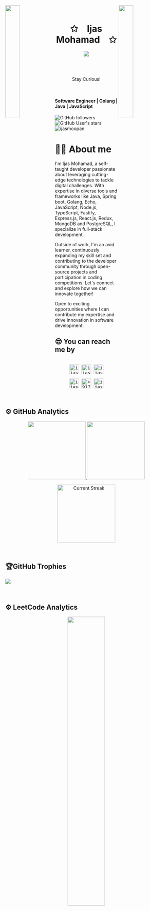 

<div>
<img align="left" src="https://user-images.githubusercontent.com/65187002/144930161-2f783401-8d27-4fdf-a2f7-cc0ba32f1f1f.gif" width="30%" style="display:inline;"><img align="right" src="https://user-images.githubusercontent.com/65187002/144930161-2f783401-8d27-4fdf-a2f7-cc0ba32f1f1f.gif" width="30%" style="display:inline;">
<br>
<p align="center">
    <h1 align="center">✩&emsp;Ijas Mohamad&emsp;✩</h1>
</p>
<p align="center">
    <img src="https://readme-typing-svg.herokuapp.com/?lines=Yoooooooooooooooo;Welcome+to+my+profile!;Have+a+look+around!&font=Fira%20Code&color=%23D62F79&center=true&width=280&height=50">
</p>
<br>
<br>

<p align="center" width="100%">
    Stay Curious!
</p>
<br>
</div>

#### Software Engineer | Golang | Java | JavaScript


![GitHub followers](https://img.shields.io/github/followers/ijasmoopan?style=social) ![GitHub User's stars](https://img.shields.io/github/stars/ijasmoopan?style=social) <img src="https://komarev.com/ghpvc/?username=ijasmoopan" alt="ijasmoopan" />


# 👨‍💻 About me

I'm Ijas Mohamad, a self-taught developer passionate about leveraging cutting-edge technologies to tackle digital challenges. With expertise in diverse tools and frameworks like Java, Spring boot, Golang, Echo, JavaScript, Node.js, TypeScript, Fastify, Express.js, React.js, Redux, MongoDB and PostgreSQL, I specialize in full-stack development.

Outside of work, I'm an avid learner, continuously expanding my skill set and contributing to the developer community through open-source projects and participation in coding competitions. Let's connect and explore how we can innovate together!

Open to exciting opportunities where I can contribute my expertise and drive innovation in software development.

## 😎 You can reach me by
<div>
  <samp>
    <p align="center">
      <br/>
      <a href="https://www.linkedin.com/in/ijasmoopan/" target="blank"><img align="center"
         src="https://img.shields.io/badge/linkedin-%231DA1F2.svg?style=for-the-badge&logo=linkedin&logoColor=white"
         alt="ijasmoopan" height="30"/></a>
      <a href="https://www.facebook.com/profile.php?id=100009847590090" target="blank"><img align="center"
         src="https://img.shields.io/badge/facebook-4267B2.svg?style=for-the-badge&logo=facebook&logoColor=white"
         alt="ijasmoopan" height="30"/></a>
      <a href="https://mailto:ijasmoopan46@gmail.com" target="blank"><img align="center"
         src="https://img.shields.io/badge/gmail-EA4335.svg?style=for-the-badge&logo=gmail&logoColor=white"
         alt="ijasmoopan" height="30"/></a>
    </p>
  <p align="center">
      <a href="https://www.instagram.com/ijasmoopan/" target="blank"><img align="center"
         src="https://img.shields.io/badge/instagram-%23E4405F.svg?style=for-the-badge&logo=Instagram&logoColor=white"
         alt="ijasmoopan" height="30"/></a>
      <a href="https://wa.me/+917034464400" target="blank"><img align="center"
         src="https://img.shields.io/badge/whatsapp-4B7F1.svg?style=for-the-badge&logo=whatsapp&logoColor=white"
         alt="+917034464400" height="30"/></a>
      <a href="https://x.com/ijasmoopan" target="blank"><img align="center"
         src="https://img.shields.io/badge/twitter-1DA1F2.svg?style=for-the-badge&logo=twitter&logoColor=white"
         alt="ijasmoopan" height="30"/></a>
      <br>
    </p>
  </samp>
</div>

<br>
              
## ⚙️ GitHub Analytics
<p align="center">
  <a href="https://github.com/ijasmoopan">
    <img height="180em" src="https://github-readme-stats-eight-theta.vercel.app/api?username=ijasmoopan&show_icons=true&theme=algolia&include_all_commits=true&count_private=true"/>
  </a>
  <a href="https://github.com/ijasmoopan">
    <img height="180em" src="https://github-readme-stats-eight-theta.vercel.app/api/top-langs/?username=ijasmoopan&layout=compact&langs_count=8&theme=algolia"/>
  </a>
</p>

<p align="center">
  <img alt="Current Streak" src="https://github-readme-streak-stats.herokuapp.com/?user=ijasmoopan&theme=dark" height="180em" />
</p>

<br>

## 🏆GitHub Trophies
![](https://github-profile-trophy.vercel.app/?username=ijasmoopan&theme=discord&no-frame=false&no-bg=false&margin-w=4)

<br>

## ⚙️ LeetCode Analytics
<p align="center">
    <a href="https://leetcode.com/ijasmoopan/"><img width="48%" src="https://leetcode.card.workers.dev/ijasmoopan?theme=dark&font=baloo&extension=null&border=2&border_radius=8"></a>
</p>

